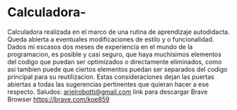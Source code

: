 # Calculadora-

Calculadora realizada en el marco de una rutina de aprendizaje autodidacta.
  Queda abierta a eventuales modificaciones de estilo y o funcionalidad. Dados mi escasos dos meses de experiencia en el mundo de la programacion, es posible y casi seguro, que haya muchisimos elementos del codigo que puedan ser optimizados o directamente eliminados, como asi tambien puede que ciertos elementos puedan ser separados del codigo principal para su reutilizacion. Estas consideraciones dejan las puertas abiertas a todas las sugerencias pertinentes que quieran hacer a ese respecto. Saludos: arielrobotti@gmail.com
link para descargar Brave Browser https://brave.com/koe859
